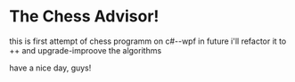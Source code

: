 # The Chess Advisor\!

this is first attempt of chess programm on c#--wpf
in future i'll refactor it to ++ and upgrade-improove the algorithms

have a nice day, guys!

